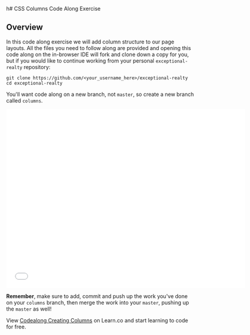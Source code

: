 h# CSS Columns Code Along Exercise

## Overview

In this code along exercise we will add column structure to our page layouts.
All the files you need to follow along are provided and opening this code along
on the in-browser IDE will fork and clone down a copy for you, but if you would
like to continue working from your personal `exceptional-realty` repository:

```
git clone https://github.com/<your_username_here>/exceptional-realty
cd exceptional-realty
```

You'll want code along on a new branch, not `master`, so create a new branch called `columns`.

<iframe  width="640" height="480" src="//www.youtube.com/embed/zZpAqtEXse0?rel=0&amp;controls=1&amp;showinfo=1" frameborder="0" allowfullscreen></iframe>

**Remember**, make sure to add, commit and push up the work you've done on your `columns` branch, then merge the work into your `master`, pushing up the `master` as well!

<p data-visibility='hidden'>View <a href='https://learn.co/lessons/Codealong-Creating-Columns' title='Codealong Creating Columns'>Codealong Creating Columns</a> on Learn.co and start learning to code for free.</p>
